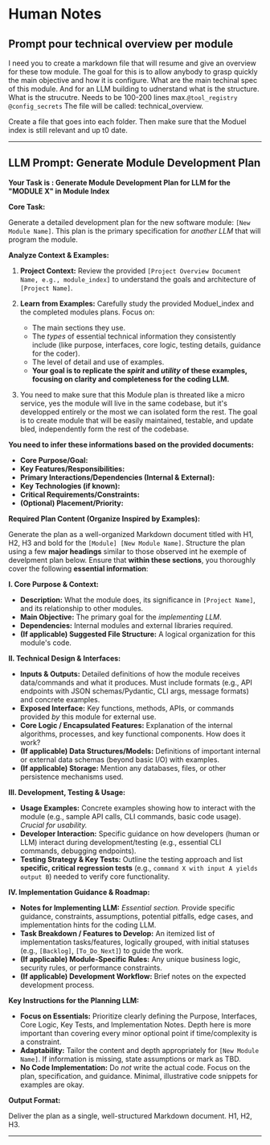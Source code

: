 # Human Notes

## Prompt pour technical overview per module

I need you to create a markdown file that will resume and give an overview for these tow module. The goal for this is to allow anybody to grasp quickly the main objective and how it is configure. What are the main techinal spec of this module. And for an LLM building to udnerstand what is the structure. What is the strucutre. Needs to be 100-200 lines max.`@tool_registry` `@config_secrets`  The file will be called: technical_overview. 



Create a file that goes into each folder. Then make sure that the Moduel index is still relevant and up t0 date.





---

## **LLM Prompt: Generate Module Development Plan**

**Your Task is : Generate Module Development Plan for LLM for the "MODULE X" in Module Index** 

**Core Task:**

Generate a detailed development plan for the new software module: `[New Module Name]`. This plan is the primary specification for *another LLM* that will program the module.

**Analyze Context & Examples:**

1.  **Project Context:** Review the provided `[Project Overview Document Name, e.g., module_index]` to understand the goals and architecture of `[Project Name]`.
2.  **Learn from Examples:** Carefully study the provided Moduel_index and the completed modules plans. Focus on:
    *   The main sections they use.
    *   The *types* of essential technical information they consistently include (like purpose, interfaces, core logic, testing details, guidance for the coder).
    *   The level of detail and use of examples.
    *   **Your goal is to replicate the *spirit* and *utility* of these examples, focusing on clarity and completeness for the coding LLM.**

3.  You need to make sure that this Module plan is threated like a micro service, yes the module will live in the same codebase, but it's developped entirely or the most we can isolated form the rest. The goal is to create module that will be easily maintained, testable, and update bled, independently form the rest of the codebase.

**You need to infer these informations based on the provided documents:**



*   **Core Purpose/Goal:** 
*   **Key Features/Responsibilities:**
*   **Primary Interactions/Dependencies (Internal & External):** 
*   **Key Technologies (if known):** 
*   **Critical Requirements/Constraints:** 
*   **(Optional) Placement/Priority:**

**Required Plan Content (Organize Inspired by Examples):**

Generate the plan as a well-organized Markdown document titled with H1, H2, H3 and bold for the `[Module] [New Module Name]`. Structure the plan using a few **major headings** similar to those observed int he exemple of develpment plan below. Ensure that **within these sections**, you thoroughly cover the following **essential information**:

**I. Core Purpose & Context:**

*   **Description:** What the module does, its significance in `[Project Name]`, and its relationship to other modules.
*   **Main Objective:** The primary goal for the *implementing LLM*.
*   **Dependencies:** Internal modules and external libraries required.
*   **(If applicable) Suggested File Structure:** A logical organization for this module's code.

**II. Technical Design & Interfaces:**

*   **Inputs & Outputs:** Detailed definitions of how the module receives data/commands and what it produces. Must include formats (e.g., API endpoints with JSON schemas/Pydantic, CLI args, message formats) and concrete examples.
*   **Exposed Interface:** Key functions, methods, APIs, or commands provided *by* this module for external use.
*   **Core Logic / Encapsulated Features:** Explanation of the internal algorithms, processes, and key functional components. How does it work?
*   **(If applicable) Data Structures/Models:** Definitions of important internal or external data schemas (beyond basic I/O) with examples.
*   **(If applicable) Storage:** Mention any databases, files, or other persistence mechanisms used.

**III. Development, Testing & Usage:**

*   **Usage Examples:** Concrete examples showing how to interact with the module (e.g., sample API calls, CLI commands, basic code usage). *Crucial for usability.*
*   **Developer Interaction:** Specific guidance on how developers (human or LLM) interact during development/testing (e.g., essential CLI commands, debugging endpoints).
*   **Testing Strategy & Key Tests:** Outline the testing approach and list **specific, critical regression tests** (e.g., `command X with input A yields output B`) needed to verify core functionality.

**IV. Implementation Guidance & Roadmap:**

*   **Notes for Implementing LLM:** *Essential section.* Provide specific guidance, constraints, assumptions, potential pitfalls, edge cases, and implementation hints for the coding LLM.
*   **Task Breakdown / Features to Develop:** An itemized list of implementation tasks/features, logically grouped, with initial statuses (e.g., `[Backlog]`, `[To_Do_Next]`) to guide the work.
*   **(If applicable) Module-Specific Rules:** Any unique business logic, security rules, or performance constraints.
*   **(If applicable) Development Workflow:** Brief notes on the expected development process.

**Key Instructions for the Planning LLM:**

*   **Focus on Essentials:** Prioritize clearly defining the Purpose, Interfaces, Core Logic, Key Tests, and Implementation Notes. Depth here is more important than covering every minor optional point if time/complexity is a constraint.
*   **Adaptability:** Tailor the content and depth appropriately for `[New Module Name]`. If information is missing, state assumptions or mark as TBD.
*   **No Code Implementation:** Do *not* write the actual code. Focus on the plan, specification, and guidance. Minimal, illustrative code snippets for examples are okay.

**Output Format:**

Deliver the plan as a single, well-structured Markdown document. H1, H2, H3.

---

